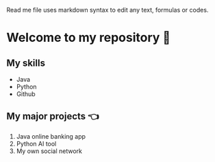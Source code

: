 Read me file uses markdown syntax to edit any text, formulas or codes.

# Welcome to my repository 🫶

## My skills
- Java
- Python
- Github

## My major projects 👈
1. Java online banking app
2. Python AI tool
3. My own social network  
